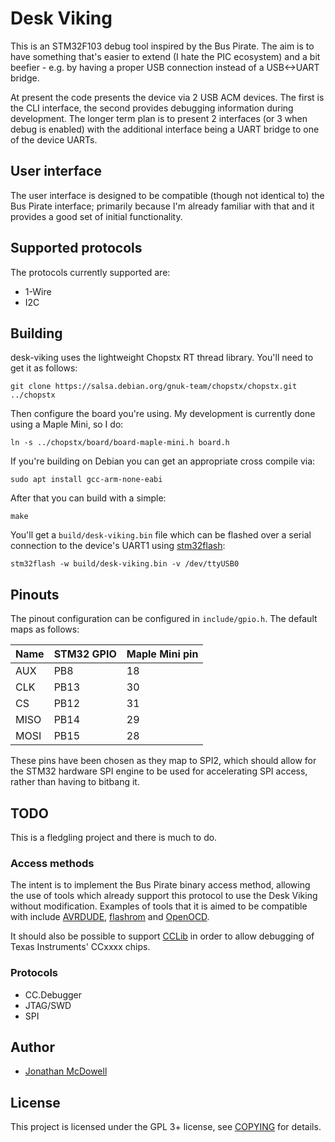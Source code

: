 # Desk Viking

This is an STM32F103 debug tool inspired by the Bus Pirate. The aim is to have something that's easier to extend (I hate the PIC ecosystem) and a bit beefier - e.g. by having a proper USB connection instead of a USB<->UART bridge.

At present the code presents the device via 2 USB ACM devices. The first is the CLI interface, the second provides debugging information during development. The longer term plan is to present 2 interfaces (or 3 when debug is enabled) with the additional interface being a UART bridge to one of the device UARTs.

## User interface

The user interface is designed to be compatible (though not identical to) the Bus Pirate interface; primarily because I'm already familiar with that and it provides a good set of initial functionality.

## Supported protocols

The protocols currently supported are:

 * 1-Wire
 * I2C

## Building

desk-viking uses the lightweight Chopstx RT thread library. You'll need to get it as follows:

`git clone https://salsa.debian.org/gnuk-team/chopstx/chopstx.git ../chopstx`

Then configure the board you're using. My development is currently done using a Maple Mini, so I do:

`ln -s ../chopstx/board/board-maple-mini.h board.h`

If you're building on Debian you can get an appropriate cross compile via:

`sudo apt install gcc-arm-none-eabi`

After that you can build with a simple:

`make`

You'll get a `build/desk-viking.bin` file which can be flashed over a serial connection to the device's UART1 using [stm32flash](https://sourceforge.net/p/stm32flash/wiki/Home/):

`stm32flash -w build/desk-viking.bin -v /dev/ttyUSB0`

## Pinouts

The pinout configuration can be configured in `include/gpio.h`. The default maps as follows:

| Name | STM32 GPIO | Maple Mini pin |
|------|------------|----------------|
| AUX  | PB8        | 18             |
| CLK  | PB13       | 30             |
| CS   | PB12       | 31             |
| MISO | PB14       | 29             |
| MOSI | PB15       | 28             |

These pins have been chosen as they map to SPI2, which should allow for the STM32 hardware SPI engine to be used for accelerating SPI access, rather than having to bitbang it.

## TODO

This is a fledgling project and there is much to do.

### Access methods

The intent is to implement the Bus Pirate binary access method, allowing the use of tools which already support this protocol to use the Desk Viking without modification. Examples of tools that it is aimed to be compatible with include [AVRDUDE](https://www.nongnu.org/avrdude/), [flashrom](https://www.flashrom.org/Flashrom) and [OpenOCD](http://openocd.org/).

It should also be possible to support [CCLib](https://github.com/wavesoft/CCLib) in order to allow debugging of Texas Instruments' CCxxxx chips.

### Protocols

 * CC.Debugger
 * JTAG/SWD
 * SPI

## Author

* [Jonathan McDowell](https://www.earth.li/~noodles/blog/)

## License

This project is licensed under the GPL 3+ license, see [COPYING](COPYING) for details.

